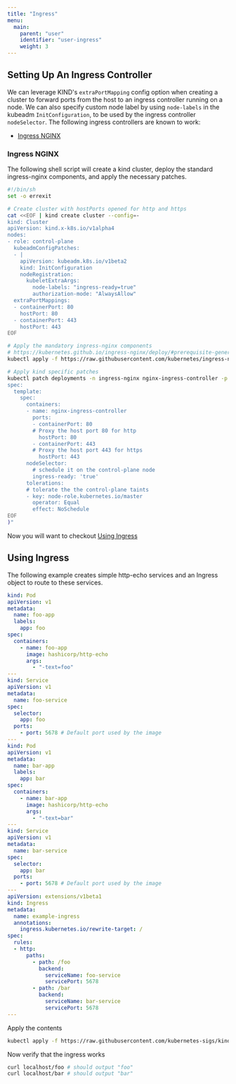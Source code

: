 ```yaml
---
title: "Ingress"
menu:
  main:
    parent: "user"
    identifier: "user-ingress"
    weight: 3
---
```


## Setting Up An Ingress Controller

We can leverage KIND's `extraPortMapping` config option when creating a cluster to
forward ports from the host to an ingress controller running on a node. We can also specify 
custom node label by using `node-labels` in the kubeadm `InitConfiguration`, to be used
by the ingress controller `nodeSelector`.
The following ingress controllers are known to work:

 - [Ingress NGINX](#ingress-nginx)

### Ingress NGINX

The following shell script will create a kind cluster, deploy 
the standard ingress-nginx components, and apply the necessary patches.

```bash 
#!/bin/sh
set -o errexit

# Create cluster with hostPorts opened for http and https
cat <<EOF | kind create cluster --config=-
kind: Cluster
apiVersion: kind.x-k8s.io/v1alpha4
nodes:
- role: control-plane
  kubeadmConfigPatches:
  - |
    apiVersion: kubeadm.k8s.io/v1beta2
    kind: InitConfiguration
    nodeRegistration:
      kubeletExtraArgs:
        node-labels: "ingress-ready=true"
        authorization-mode: "AlwaysAllow"
  extraPortMappings:
  - containerPort: 80
    hostPort: 80
  - containerPort: 443
    hostPort: 443
EOF

# Apply the mandatory ingress-nginx components 
# https://kubernetes.github.io/ingress-nginx/deploy/#prerequisite-generic-deployment-command
kubectl apply -f https://raw.githubusercontent.com/kubernetes/ingress-nginx/master/deploy/static/mandatory.yaml

# Apply kind specific patches
kubectl patch deployments -n ingress-nginx nginx-ingress-controller -p "$(cat<<EOF
spec:
  template:
    spec:
      containers:
      - name: nginx-ingress-controller
        ports:
        - containerPort: 80
        # Proxy the host port 80 for http
          hostPort: 80
        - containerPort: 443
        # Proxy the host port 443 for https
          hostPort: 443
      nodeSelector:
        # schedule it on the control-plane node
        ingress-ready: 'true'
      tolerations:
      # tolerate the the control-plane taints
      - key: node-role.kubernetes.io/master
        operator: Equal
        effect: NoSchedule
EOF
)"
```


Now you will want to checkout [Using Ingress](#using-ingress)


## Using Ingress

The following example creates simple http-echo services 
and an Ingress object to route to these services.

```yaml
kind: Pod
apiVersion: v1
metadata:
  name: foo-app
  labels:
    app: foo
spec:
  containers:
    - name: foo-app
      image: hashicorp/http-echo
      args:
        - "-text=foo"
---
kind: Service
apiVersion: v1
metadata:
  name: foo-service
spec:
  selector:
    app: foo
  ports:
    - port: 5678 # Default port used by the image
---
kind: Pod
apiVersion: v1
metadata:
  name: bar-app
  labels:
    app: bar
spec:
  containers:
    - name: bar-app
      image: hashicorp/http-echo
      args:
        - "-text=bar"
---
kind: Service
apiVersion: v1
metadata:
  name: bar-service
spec:
  selector:
    app: bar
  ports:
    - port: 5678 # Default port used by the image
---
apiVersion: extensions/v1beta1
kind: Ingress
metadata:
  name: example-ingress
  annotations:
    ingress.kubernetes.io/rewrite-target: /
spec:
  rules:
  - http:
      paths:
        - path: /foo
          backend:
            serviceName: foo-service
            servicePort: 5678
        - path: /bar
          backend:
            serviceName: bar-service
            servicePort: 5678
---
```

Apply the contents

```bash
kubectl apply -f https://raw.githubusercontent.com/kubernetes-sigs/kind/master/site/content/docs/user/ingress-nginx-example.yaml
```

Now verify that the ingress works

```bash
curl localhost/foo # should output "foo"
curl localhost/bar # should output "bar"
```
